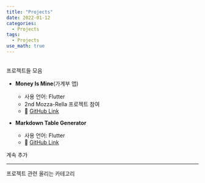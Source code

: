 ```yaml
---
title: "Projects"
date: 2022-01-12
categories:
  - Projects
tags:
  - Projects
use_math: true
---
```


<br>
프로젝트들 모음
<br>

- **Money Is Mine**(가계부 앱)
  - 사용 언어: Flutter
  - 2nd Mozza-Rella 프로젝트 참여
  - :memo: [GitHub Link](https://github.com/cyj893/MoneyIsMine)

- **Markdown Table Generator**
  - 사용 언어: Flutter
  - :memo: [GitHub Link](https://github.com/cyj893/MarkdownTableGenerator)


계속 추가

---
프로젝트 관련 올리는 카테고리
<br>
